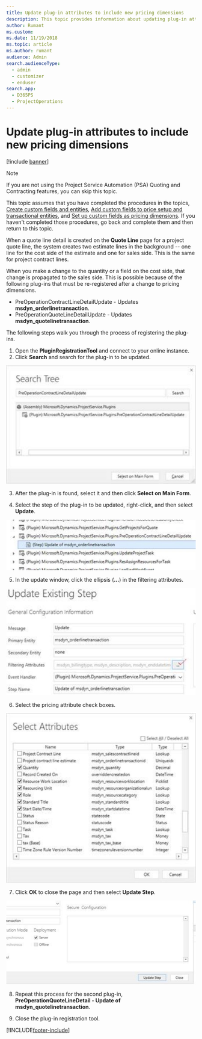 ```yaml
---
title: Update plug-in attributes to include new pricing dimensions
description: This topic provides information about updating plug-in attributes for pricing dimensions.
author: Rumant
ms.custom: 
ms.date: 11/19/2018
ms.topic: article
ms.author: rumant
audience: Admin
search.audienceType: 
  - admin
  - customizer
  - enduser
search.app: 
  - D365PS
  - ProjectOperations
---
```



# Update plug-in attributes to include new pricing dimensions

[!include [banner](../includes/psa-now-project-operations.md)]

> [!NOTE]
> If you are not using the Project Service Automation (PSA) Quoting and Contracting features, you can skip this topic.

This topic assumes that you have completed the procedures in the topics, [Create custom fields and entities](create-custom-fields-entities.md), [Add custom fields to price setup and transactional entities](field-references.md), and [Set up custom fields as pricing dimensions](set-up-pricing-dimensions.md). If you haven't completed those procedures, go back and complete them and then return to this topic.

When a quote line detail is created on the **Quote Line** page for a project quote line, the system creates two estimate lines in the background -- one line for the cost side of the estimate and one for sales side. This is the same  for project contract lines.

When you make a change to the quantity or a field on the cost side, that change is propagated to the sales side. This is possible because of the following plug-ins that must be re-registered after a change to pricing dimensions.

- PreOperationContractLineDetailUpdate - Updates **msdyn_orderlinetransaction**.
- PreOperationQuoteLineDetailUpdate - Updates **msdyn_quotelinetransaction**.

The following steps walk you through the process of registering the plug-ins.

1. Open the **PluginRegistrationTool** and connect to your online instance.
2. Click **Search** and search for the plug-in to be updated.

 ![Screenshot of the search tree](media/PRT-1.png)

3. After the plug-in is found, select it and then click **Select on Main Form**.

4. Select the step of the plug-in to be updated, right-click, and then select **Update**.

 ![Screenshot of the plug-in to be updated](media/PRT-2.png)
 
5. In the update window, click the ellipsis (**...**) in the filtering attributes.

 ![Screenshot of the Update existing step config information](media/PRT-3.png)
 
6. Select the pricing attribute check boxes.

 ![Screenshot showing checkbox selection for pricing attributes](media/PRT-4.png)

7. Click **OK** to close the page and then select **Update Step**.

 ![Screenshot showing the “Update Step” button](media/PRT-5.png)
 
8. Repeat this process for the second plug-in, **PreOperationQuoteLineDetail - Update of msdyn_quotelinetransaction**.

9. Close the plug-in registration tool.



[!INCLUDE[footer-include](../includes/footer-banner.md)]